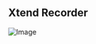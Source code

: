 ## Xtend Recorder

![Image](https://github.com/user-attachments/assets/be52af15-bd97-46c0-b766-3746536e47d2)
